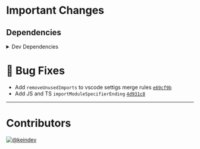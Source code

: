 # Important Changes

## Dependencies

<details>
<summary>Dev Dependencies</summary>

- Bumped **[@tagproject/base-shared-config](https://www.npmjs.com/package/@tagproject/base-shared-config)** from `^2.2.3` to `^3.0.0`
- Bumped **[husky](https://www.npmjs.com/package/husky)** from `^7.0.4` to `^8.0.1`

</details>

# :bug: Bug Fixes

- Add `removeUnusedImports` to vscode settigs merge rules [`e69cf9b`](https://github.com/tagproject/vscode-shared-config/commit/e69cf9b4ac846d1e50731f35f8092fe001b78819)
- Add JS and TS `importModuleSpecifierEnding` [`4d931c8`](https://github.com/tagproject/vscode-shared-config/commit/4d931c8988dafc04bae21eb263845bb85cb93f3d)

---

# Contributors

[![@keindev](https://avatars.githubusercontent.com/u/4527292?v=4&s=40)](https://github.com/keindev)
